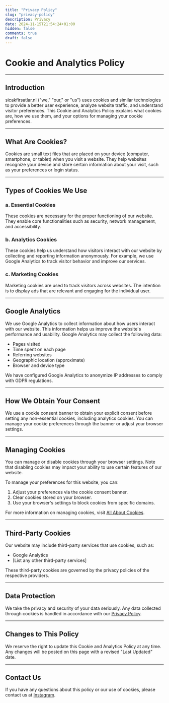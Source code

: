 ```yaml
---
title: "Privacy Policy"
slug: "privacy-policy"
description: Privacy
date: 2024-11-15T21:54:24+01:00
hidden: false
comments: true
draft: false
---
```


# Cookie and Analytics Policy


---

##  Introduction

sicakfirsatlar.nl ("we," "our," or "us") uses cookies and similar technologies to provide a better user experience, analyze website traffic, and understand visitor preferences. This Cookie and Analytics Policy explains what cookies are, how we use them, and your options for managing your cookie preferences.

---

## What Are Cookies?

Cookies are small text files that are placed on your device (computer, smartphone, or tablet) when you visit a website. They help websites recognize your device and store certain information about your visit, such as your preferences or login status.

---

## Types of Cookies We Use

### a. Essential Cookies
These cookies are necessary for the proper functioning of our website. They enable core functionalities such as security, network management, and accessibility.

### b. Analytics Cookies
These cookies help us understand how visitors interact with our website by collecting and reporting information anonymously. For example, we use Google Analytics to track visitor behavior and improve our services.

### c. Marketing Cookies
Marketing cookies are used to track visitors across websites. The intention is to display ads that are relevant and engaging for the individual user.

---

## Google Analytics

We use Google Analytics to collect information about how users interact with our website. This information helps us improve the website's performance and usability. Google Analytics may collect the following data:

- Pages visited
- Time spent on each page
- Referring websites
- Geographic location (approximate)
- Browser and device type

We have configured Google Analytics to anonymize IP addresses to comply with GDPR regulations.

---

## How We Obtain Your Consent

We use a cookie consent banner to obtain your explicit consent before setting any non-essential cookies, including analytics cookies. You can manage your cookie preferences through the banner or adjust your browser settings.

---

##  Managing Cookies

You can manage or disable cookies through your browser settings. Note that disabling cookies may impact your ability to use certain features of our website.

To manage your preferences for this website, you can:

1. Adjust your preferences via the cookie consent banner.
2. Clear cookies stored on your browser.
3. Use your browser's settings to block cookies from specific domains.

For more information on managing cookies, visit [All About Cookies](https://www.allaboutcookies.org/).

---

##  Third-Party Cookies

Our website may include third-party services that use cookies, such as:

- Google Analytics
- [List any other third-party services]

These third-party cookies are governed by the privacy policies of the respective providers.

---

##  Data Protection

We take the privacy and security of your data seriously. Any data collected through cookies is handled in accordance with our [Privacy Policy](link-to-privacy-policy).

---

##  Changes to This Policy

We reserve the right to update this Cookie and Analytics Policy at any time. Any changes will be posted on this page with a revised "Last Updated" date.

---

##  Contact Us

If you have any questions about this policy or our use of cookies, please contact us at [Instagram](https://www.instagram.com/nl_sicakfirsatlar). 
